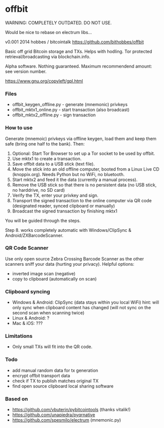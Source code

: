 offbit
======
  
  
WARNING: COMPLETELY OUTDATED. DO NOT USE.   
  
Would be nice to rebase on electrum libs...
  
  
  
  
v0.001
2014 hobbes / bitcointalk
https://github.com/bithobbes/offbit

Basic off grid Bitcoin storage and TXs. Helps with hodling. Tor protected retrieval/broadcasting via blockchain.info.

Alpha software. Nothing guaranteed. Maximum recommendend amount: see version number. 

https://www.gnu.org/copyleft/gpl.html

### Files
* offbit_keygen_offline.py - generate (mnemonic) privkeys
* offbit_mktx1_online.py - start transaction (also broadcast)
* offbit_mktx2_offline.py - sign transaction

### How to use
Generate (mnemoic) privkeys via offline keygen, load them and keep them safe (bring one half to the bank). Then:

1. Optional: Start Tor Browser to set up a Tor socket to be used by offbit.
2. Use mktx1 to create a transaction.
3. Save offbit data to a USB stick (text file).
4. Move the stick into an old offline computer, booted from a Linux Live CD (knoppix.org). Needs Python but no WiFi, no bluetooth.
5. Start mktx2 and feed it the data (currently a manual process).
6. Remove the USB stick so that there is no persistent data (no USB stick, no harddrive, no SD card)
7. Verify the TX, enter your privkey and sign.
8. Transport the signed transaction to the online computer via QR code (designated reader, synced clipboard or manually)
9. Broadcast the signed transaction by finishing mktx1

You will be guided through the steps. 

Step 8. works completely automatic with Windows/ClipSync & Android/ZXBarcodeScanner.

### QR Code Scanner
Use only open source Zebra Crossing Barcode Scanner as the other scanners sniff your data (hurting your privacy).
Helpful options:
* inverted image scan (negative)
* copy to clipboard (automatically on scan)

### Clipboard syncing
* Windows & Android: ClipSync (data stays within you local WiFi)
     hint: will only sync when clipboard content has changed (will not sync on the second scan when scanning twice)
* Linux & Android: ?
* Mac & iOS: ???

### Limitations
* Only small TXs will fit into the QR code.

### Todo
* add manual random data for tx generation
* encrypt offbit transport data
* check if TX to publish matches original TX
* find open source clipboard local sharing software

### Based on
* https://github.com/vbuterin/pybitcointools (thanks vitalik!)
* https://github.com/unapiedra/pyqrnative
* https://github.com/spesmilo/electrum (mnemonic.py)
